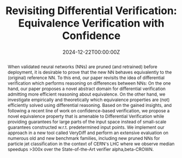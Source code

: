 ---
title: "Revisiting Differential Verification: Equivalence Verification with Confidence"

# Authors
# If you created a profile for a user (e.g. the default `admin` user), write the username (folder name) here 
# and it will be replaced with their full name and linked to their profile.
authors:
- admin
- Philipp Kern
- Marvin Janzen
- Bernhard Beckert

date: "2024-12-22T00:00:00Z"
doi: "10.48550/arXiv.2410.20207"

# Schedule page publish date (NOT publication's date).
publishDate: "2023-10-28T00:00:00Z"

# Publication type.
# Legend: 0 = Uncategorized; 1 = Conference paper; 2 = Journal article;
# 3 = Preprint / Working Paper; 4 = Report; 5 = Book; 6 = Book section;
# 7 = Thesis; 8 = Patent
publication_types: ["paper-conference"]

# Publication name and optional abbreviated publication name.
publication: 31st International Conference on Tools and Algorithms for the Construction and Analysis of Systems
publication_short: In TACAS 2025

abstract: |2-
  When validated neural networks (NNs) are pruned (and retrained) before deployment, it is desirable to prove that the new NN behaves equivalently to the (original) reference NN. To this end, our paper revisits the idea of differential verification which performs reasoning on differences between NNs: On the one hand, our paper proposes a novel abstract domain for differential verification admitting more efficient reasoning about equivalence. On the other hand, we investigate empirically and theoretically which equivalence properties are (not) efficiently solved using differential reasoning. Based on the gained insights, and following a recent line of work on confidence-based verification, we propose a novel equivalence property that is amenable to Differential Verification while providing guarantees for large parts of the input space instead of small-scale guarantees constructed w.r.t. predetermined input points. We implement our approach in a new tool called VeryDiff and perform an extensive evaluation on numerous old and new benchmark families, including new pruned NNs for particle jet classification in the context of CERN's LHC where we observe median speedups >300x over the State-of-the-Art verifier alpha,beta-CROWN. 

# Summary. An optional shortened abstract.
summary: |2-
  We introduce a new abstract domain for differential verification using Zonotopes and explore which equivalence properties are ammenable to differential verification.
  Furthermore, we propose an improved approximation for confidence-based verification of NNs with softmax output.

tags:
- Neural Network Verification 
- Formal Methods
- Compression
- Equivalence
- Differential Verification

# Display this page in the Featured widget?
featured: true

# Custom links (uncomment lines below)
# links:
#  - name: DOI
#    url: https://doi.org/10.1007/978-3-031-75387-9_15

url_pdf: 'https://arxiv.org/pdf/2410.20207'
#url_code: ''
#url_dataset: ''
#url_poster: ''
#url_project: ''
#url_slides: ''
#url_source: ''
#url_video: 'https://www.youtube.com/watch?v=xUysflQIftE&t=3083s'

# Featured image
# To use, add an image named `featured.jpg/png` to your page's folder. 
image:
   caption: 'Not all equivalence properties are ammenable to differential verification - we explain why.'
   focal_point: ""
   preview_only: false

# Associated Projects (optional).
#   Associate this publication with one or more of your projects.
#   Simply enter your project's folder or file name without extension.
#   E.g. `internal-project` references `content/project/internal-project/index.md`.
#   Otherwise, set `projects: []`.
#projects:
#- ba

# Slides (optional).
#   Associate this publication with Markdown slides.
#   Simply enter your slide deck's filename without extension.
#   E.g. `slides: "example"` references `content/slides/example/index.md`.
#   Otherwise, set `slides: ""`.
# slides: example
---